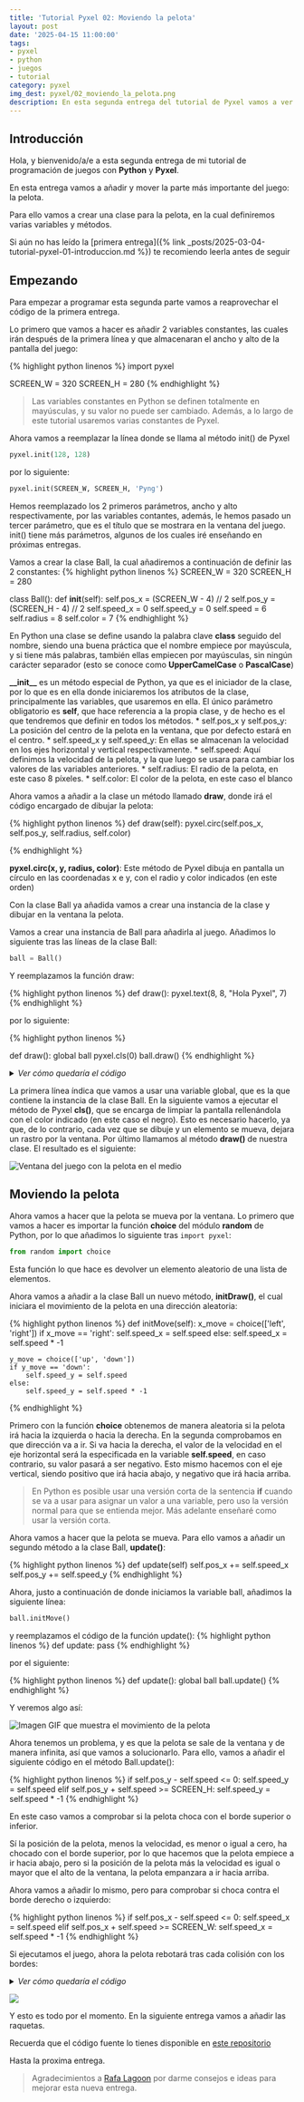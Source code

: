 ```yaml
---
title: 'Tutorial Pyxel 02: Moviendo la pelota'
layout: post
date: '2025-04-15 11:00:00'
tags:
- pyxel
- python
- juegos
- tutorial
category: pyxel
img_dest: pyxel/02_moviendo_la_pelota.png
description: En esta segunda entrega del tutorial de Pyxel vamos a ver como añadir y mover la pelota
---
```

## Introducción

Hola, y bienvenido/a/e a esta segunda entrega de mi tutorial de programación de juegos con **Python** y **Pyxel**.

En esta entrega vamos a añadir y mover la parte más importante del juego: la pelota.

Para ello vamos a crear una clase para la pelota, en la cual definiremos varias variables y métodos.

Si aún no has leído la [primera entrega]({% link _posts/2025-03-04-tutorial-pyxel-01-introduccion.md %}) te recomiendo leerla antes de seguir

## Empezando

Para empezar a programar esta segunda parte vamos a reaprovechar el código de la primera entrega.

Lo primero que vamos a hacer es añadir 2 variables constantes, las cuales irán después de la primera línea y que almacenaran el ancho y alto de la pantalla del juego:

{% highlight python linenos %}
import pyxel


SCREEN_W = 320
SCREEN_H = 280
{% endhighlight %}

> Las variables constantes en Python se definen totalmente en mayúsculas, y su valor no puede ser cambiado. Además, a lo largo de este tutorial usaremos varias constantes de Pyxel.

Ahora vamos a reemplazar la línea donde se llama al método init() de Pyxel

```python
pyxel.init(128, 128)
```

por lo siguiente:


```python
pyxel.init(SCREEN_W, SCREEN_H, 'Pyng')
```

Hemos reemplazado los 2 primeros parámetros, ancho y alto respectivamente, por las variables contantes, además, le hemos pasado un tercer parámetro, que es el título que se mostrara en la ventana del juego. init() tiene más parámetros, algunos de los cuales iré enseñando en próximas entregas.

Vamos a crear la clase Ball, la cual añadiremos a continuación de definir las 2 constantes:
{% highlight python linenos %}
SCREEN_W = 320
SCREEN_H = 280

class Ball():
    def __init__(self):
        self.pos_x = (SCREEN_W - 4) // 2
        self.pos_y = (SCREEN_H - 4) // 2
        self.speed_x = 0
        self.speed_y = 0
        self.speed = 6
        self.radius = 8
        self.color = 7
{% endhighlight %}

En Python una clase se define usando la palabra clave **class** seguido del nombre, siendo una buena práctica que el nombre empiece por mayúscula, y si tiene más palabras, también ellas empiecen por mayúsculas, sin ningún carácter separador (esto se conoce como **UpperCamelCase** o **PascalCase**)

**\_\_init\_\_** es un método especial de Python, ya que es el iniciador de la clase, por lo que es en ella donde iniciaremos los atributos de la clase, principalmente las variables, que usaremos en ella. El único parámetro obligatorio es **self**, que hace referencia a la propia clase, y de hecho es el que tendremos que definir en todos los métodos.
    * self.pos_x y self.pos_y: La posición del centro de la pelota en la ventana, que por defecto estará en el centro.
    * self.speed_x y self.speed_y: En ellas se almacenan la velocidad en los ejes horizontal y vertical respectivamente.
    * self.speed: Aquí definimos la velocidad de la pelota, y la que luego se usara para cambiar los valores de las variables anteriores.
    * self.radius: El radio de la pelota, en este caso 8 píxeles.
    * self.color: El color de la pelota, en este caso el blanco

Ahora vamos a añadir a la clase un método llamado **draw**, donde irá el código encargado de dibujar la pelota:

{% highlight python linenos %}
def draw(self):
    pyxel.circ(self.pos_x, self.pos_y, self.radius, self.color)

{% endhighlight %}

**pyxel.circ(x, y, radius, color)**: Este método de Pyxel dibuja en pantalla un círculo en las coordenadas x e y, con el radio y color indicados (en este orden)

Con la clase Ball ya añadida vamos a crear una instancia de la clase y dibujar en la ventana la pelota.

Vamos a crear una instancia de Ball para añadirla al juego. Añadimos lo siguiente tras las líneas de la clase Ball:

```python
ball = Ball()
```

Y reemplazamos la función draw:

{% highlight python linenos %}
def draw():
    pyxel.text(8, 8, "Hola Pyxel", 7)
{% endhighlight %}

por lo siguiente:

{% highlight python linenos %}

def draw():
    global ball
    pyxel.cls(0)
    ball.draw()
{% endhighlight %}

<details>
    <summary><em>Ver cómo quedaría el código</em></summary>
    {% highlight python linenos %}

import pyxel
from random import choice


SCREEN_W = 320
SCREEN_H = 240


class Ball():
    def __init__(self):
        self.pos_x = (SCREEN_W - 2) // 2
        self.pos_y = (SCREEN_H - 2) // 2
        self.speed_x = 0
        self.speed_y = 0
        self.speed = 4
        self.radius = 4
        self.color = 7

    def draw(self):
        pyxel.circ(self.pos_x, self.pos_y, self.radius, self.color)


ball = Ball()


def draw():
    global ball
    pyxel.cls(0)
    ball.draw()

def update():
    pass

pyxel.init(SCREEN_W, SCREEN_H, 'Pyng')

pyxel.run(update, draw)

{% endhighlight %}
</details>

La primera línea índica que vamos a usar una variable global, que es la que contiene la instancia de la clase Ball. En la siguiente vamos a ejecutar el método de Pyxel **cls()**, que se encarga de limpiar la pantalla rellenándola con el color indicado (en este caso el negro). Esto es necesario hacerlo, ya que, de lo contrario, cada vez que se dibuje y un elemento se mueva, dejara un rastro por la ventana. Por último llamamos al método **draw()** de nuestra clase. El resultado es el siguiente:


![Ventana del juego con la pelota en el medio](/img/tuto_pyxel/02_2_bola.png)

## Moviendo la pelota

Ahora vamos a hacer que la pelota se mueva por la ventana. Lo primero que vamos a hacer es importar la función **choice** del módulo **random** de Python, por lo que añadimos lo siguiente tras `import pyxel`:

```python
from random import choice
```

Esta función lo que hace es devolver un elemento aleatorio de una lista de elementos.

Ahora vamos a añadir a la clase Ball un nuevo método, **initDraw()**, el cual iniciara el movimiento de la pelota en una dirección aleatoria:

{% highlight python linenos %}
def initMove(self):
    x_move = choice(['left', 'right'])
    if x_move == 'right':
        self.speed_x = self.speed
    else:
        self.speed_x = self.speed * -1

    y_move = choice(['up', 'down'])
    if y_move == 'down':
        self.speed_y = self.speed
    else:
        self.speed_y = self.speed * -1
{% endhighlight %}

Primero con la función **choice** obtenemos de manera aleatoria si la pelota irá hacia la izquierda o hacia la derecha. En la segunda comprobamos en que dirección va a ir. Si va hacia la derecha, el valor de la velocidad en el eje horizontal será la especificada en la variable **self.speed**, en caso contrario, su valor pasará a ser negativo. Esto mismo hacemos con el eje vertical, siendo positivo que irá hacia abajo, y negativo que irá hacia arriba.

> En Python es posible usar una versión corta de la sentencia **if** cuando se va a usar para asignar un valor a una variable, pero uso la versión normal para que se entienda mejor. Más adelante enseñaré como usar la versión corta.

Ahora vamos a hacer que la pelota se mueva. Para ello vamos a añadir un segundo método a la clase Ball, **update()**:

{% highlight python linenos %}
def update(self)
    self.pos_x += self.speed_x
    self.pos_y += self.speed_y
{% endhighlight %}


Ahora, justo a continuación de donde iniciamos la variable ball, añadimos la siguiente línea:

```python
ball.initMove()
```

y reemplazamos el código de la función update():
{% highlight python linenos %}
def update:
    pass
{% endhighlight %}

por el siguiente:

{% highlight python linenos %}
def update():
    global ball
    ball.update()
{% endhighlight %}

Y veremos algo así:

![Imagen GIF que muestra el movimiento de la pelota](/img/tuto_pyxel/02_3_mover_pelota.gif)

Ahora tenemos un problema, y es que la pelota se sale de la ventana y de manera infinita, así que vamos a solucionarlo. Para ello, vamos a añadir el siguiente código en el método Ball.update():

{% highlight python linenos %}
if self.pos_y - self.speed <= 0:
    self.speed_y = self.speed
elif self.pos_y + self.speed >= SCREEN_H:
    self.speed_y = self.speed * -1
{% endhighlight %}

En este caso vamos a comprobar si la pelota choca con el borde superior o inferior.

Sí la posición de la pelota, menos la velocidad, es menor o igual a cero, ha chocado con el borde superior, por lo que hacemos que la pelota empiece a ir hacia abajo, pero si la posición de la pelota más la velocidad es igual o mayor que el alto de la ventana, la pelota empanzara a ir hacia arriba.

Ahora vamos a añadir lo mismo, pero para comprobar si choca contra el borde derecho o izquierdo:

{% highlight python linenos %}
if self.pos_x - self.speed <= 0:
    self.speed_x = self.speed
elif self.pos_x + self.speed >= SCREEN_W:
    self.speed_x = self.speed * -1
{% endhighlight %}

Si ejecutamos el juego, ahora la pelota rebotará tras cada colisión con los bordes:

<details>
    <summary><em>Ver cómo quedaría el código</em></summary>
    {% highlight python linenos %}

import pyxel
from random import choice


SCREEN_W = 320
SCREEN_H = 240


class Ball():
    def __init__(self):
        self.pos_x = (SCREEN_W - 2) // 2
        self.pos_y = (SCREEN_H - 2) // 2
        self.speed_x = 0
        self.speed_y = 0
        self.speed = 4
        self.radius = 4
        self.color = 7

    def initMove(self):
        # Inicia el movimiento de la pelota en una dirección aleatoria
        x_move = choice(['left', 'right'])
        self.speed_x = self.speed if x_move == 'right' else self.speed * -1

        y_move = choice(['up', 'down'])
        self.speed_y = self.speed if y_move == 'down' else self.speed * -1

    def draw(self):
        pyxel.circ(self.pos_x, self.pos_y, self.radius, self.color)

    def update(self):
        # Comprobamos si la bola choca contra la parte superior o inferior de la pantalla
        if self.pos_y - self.speed <= 0:
            self.speed_y = self.speed
        elif self.pos_y + self.speed >= SCREEN_H:
            self.speed_y = self.speed * -1

        # Y aquí si choca contra la parte izquierda y derecha
        if self.pos_x - self.speed <= 0:
            self.speed_x = self.speed
        elif self.pos_x + self.speed >= SCREEN_W:
            self.speed_x = self.speed * -1

        # Y finalmente movemos la bola
        self.pos_x += self.speed_x
        self.pos_y += self.speed_y


ball = Ball()


def draw():
    global ball
    pyxel.cls(0)
    ball.draw()

def update():
    global ball
    ball.update()

    if (pyxel.btn(pyxel.KEY_SPACE)):
        ball.initMove()

pyxel.init(SCREEN_W, SCREEN_H, 'Pyng')

pyxel.run(update, draw)

{% endhighlight %}
</details>

![](/img/tuto_pyxel/02_4_pelota_revotando.gif)

Y esto es todo por el momento. En la siguiente entrega vamos a añadir las raquetas.

Recuerda que el código fuente lo tienes disponible en [este repositorio](https://codeberg.org/son_link/tutorial_pyxel)

Hasta la proxima entrega.

> Agradecimientos a [Rafa Lagoon](https://mastodon.gamedev.place/@rafalagoon) por darme consejos e ideas para mejorar esta nueva entrega.